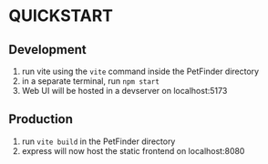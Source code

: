 # QUICKSTART

## Development

1. run vite using the `vite` command inside the PetFinder directory
2. in a separate terminal, run `npm start`
3. Web UI will be hosted in a devserver on localhost:5173

## Production

1. run `vite build` in the PetFinder directory
2. express will now host the static frontend on localhost:8080

